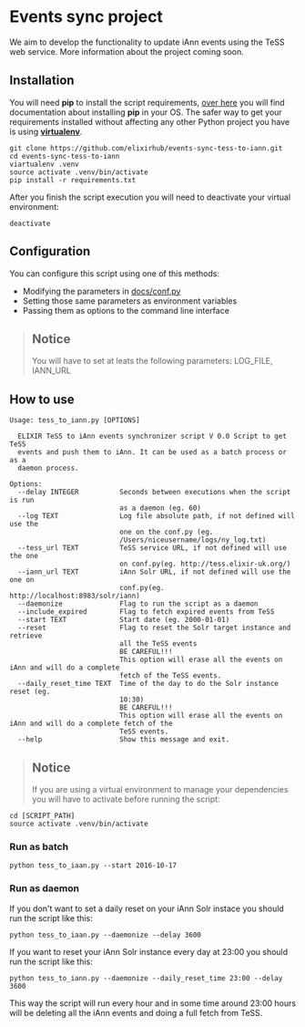 # Events sync project
We aim to develop the functionality to update iAnn events using the TeSS web service. More information about the project coming soon.

## Installation
You will need **pip** to install the script requirements, [over here](https://pip.pypa.io/en/stable/installing/) you will find documentation about installing **pip** in your OS. The safer way to get your requirements installed without affecting any other Python project you have is using [**virtualenv**](http://docs.python-guide.org/en/latest/dev/virtualenvs/).
```{r, engine='bash', count_lines}
git clone https://github.com/elixirhub/events-sync-tess-to-iann.git
cd events-sync-tess-to-iann
viartualenv .venv
source activate .venv/bin/activate
pip install -r requirements.txt
```

After you finish the script execution you will need to deactivate your virtual environment:
```{r, engine='bash', count_lines}
deactivate
```

## Configuration
You can configure this script using one of this methods:

* Modifying the parameters in [docs/conf.py](https://github.com/elixirhub/events-sync-tess-to-iann/blob/master/docs/conf.py)
* Setting those same parameters as environment variables
* Passing them as options to the command line interface


>## Notice
>You will have to set at leats the following parameters: LOG_FILE, IANN_URL


## How to use
```{r, engine='bash', count_lines}
Usage: tess_to_iann.py [OPTIONS]

  ELIXIR TeSS to iAnn events synchronizer script V 0.0 Script to get TeSS
  events and push them to iAnn. It can be used as a batch process or as a
  daemon process.

Options:
  --delay INTEGER          Seconds between executions when the script is run
                           as a daemon (eg. 60)
  --log TEXT               Log file absolute path, if not defined will use the
                           one on the conf.py (eg.
                           /Users/niceusername/logs/ny_log.txt)
  --tess_url TEXT          TeSS service URL, if not defined will use the one
                           on conf.py(eg. http://tess.elixir-uk.org/)
  --iann_url TEXT          iAnn Solr URL, if not defined will use the one on
                           conf.py(eg. http://localhost:8983/solr/iann)
  --daemonize              Flag to run the script as a daemon
  --include_expired        Flag to fetch expired events from TeSS
  --start TEXT             Start date (eg. 2000-01-01)
  --reset                  Flag to reset the Solr target instance and retrieve
                           all the TeSS events
                           BE CAREFUL!!! 
                           This option will erase all the events on iAnn and will do a complete
                           fetch of the TeSS events.
  --daily_reset_time TEXT  Time of the day to do the Solr instance reset (eg.
                           10:30)
                           BE CAREFUL!!!
                           This option will erase all the events on iAnn and will do a complete fetch of the
                           TeSS events.
  --help                   Show this message and exit.
```
>## Notice
>If you are using a virtual environment to manage your dependencies you will have to activate before running the script:

```{r, engine='bash', count_lines}
cd [SCRIPT_PATH]
source activate .venv/bin/activate
```
### Run as batch
```{r, engine='bash', count_lines}
python tess_to_iaan.py --start 2016-10-17
```
### Run as daemon
If you don't want to set a daily reset on your iAnn Solr instace you should run the script like this:
```{r, engine='bash', count_lines}
python tess_to_iaan.py --daemonize --delay 3600
```

If you want to reset your iAnn Solr instance every day at 23:00 you should run the script like this:

```{r, engine='bash', count_lines}
python tess_to_iann.py --daemonize --daily_reset_time 23:00 --delay 3600
```
This way the script will run every hour and in some time around 23:00 hours will be deleting all the iAnn events and doing a full fetch from TeSS.
